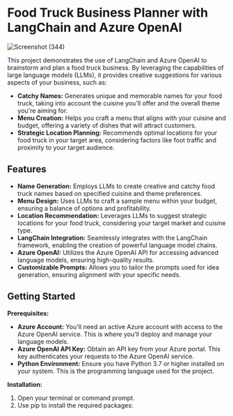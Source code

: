 # Food Truck Business Planner with LangChain and Azure OpenAI
![Screenshot (344)](https://github.com/user-attachments/assets/5e1fc96e-edb4-470b-9539-2d1084e1f01a)


This project demonstrates the use of LangChain and Azure OpenAI to brainstorm and plan a food truck business. By leveraging the capabilities of large language models (LLMs), it provides creative suggestions for various aspects of your business, such as:

* **Catchy Names:**  Generates unique and memorable names for your food truck, taking into account the cuisine you'll offer and the overall theme you're aiming for.
* **Menu Creation:**  Helps you craft a menu that aligns with your cuisine and budget, offering a variety of dishes that will attract customers.
* **Strategic Location Planning:**  Recommends optimal locations for your food truck in your target area, considering factors like foot traffic and proximity to your target audience.

## Features

* **Name Generation:** Employs LLMs to create creative and catchy food truck names based on specified cuisine and theme preferences.
* **Menu Design:** Uses LLMs to craft a sample menu within your budget, ensuring a balance of options and profitability.
* **Location Recommendation:** Leverages LLMs to suggest strategic locations for your food truck, considering your target market and cuisine type.
* **LangChain Integration:** Seamlessly integrates with the LangChain framework, enabling the creation of powerful language model chains.
* **Azure OpenAI:** Utilizes the Azure OpenAI API for accessing advanced language models, ensuring high-quality results.
* **Customizable Prompts:** Allows you to tailor the prompts used for idea generation, ensuring alignment with your specific needs.

## Getting Started

**Prerequisites:**

* **Azure Account:** You'll need an active Azure account with access to the Azure OpenAI service. This is where you'll deploy and manage your language models.
* **Azure OpenAI API Key:** Obtain an API key from your Azure portal. This key authenticates your requests to the Azure OpenAI service.
* **Python Environment:** Ensure you have Python 3.7 or higher installed on your system. This is the programming language used for the project.

**Installation:**

1. Open your terminal or command prompt.
2. Use pip to install the required packages:
